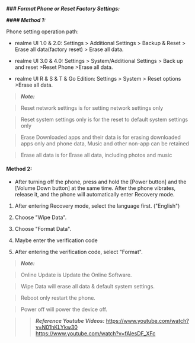 _**### Format Phone or Reset Factory Settings:**_

_**#### Method 1:**_

Phone setting operation path:

- realme UI 1.0 & 2.0: Settings > Additional Settings > Backup & Reset > Erase all data(factory reset) > Erase all data.

- realme UI 3.0 & 4.0: Settings > System/Additional Settings > Back up and reset >Reset Phone >Erase all data.

- realme UI R & S & T & Go Edition: Settings > System > Reset options >Erase all data.

> _**Note:**_

> Reset network settings is for setting network settings only

> Reset system settings only is for the reset to default system settings only

> Erase Downloaded apps and their data is for erasing downloaded apps only and phone data, Music and other non-app can be retained

> Erase all data is for Erase all data, including photos and music


#### Method 2:

- After turning off the phone, press and hold the [Power button] and the [Volume Down button] at the same time. After the phone vibrates, release it, and the phone will automatically enter Recovery mode.

1. After entering Recovery mode, select the language first. ("English")

2. Choose "Wipe Data".

3. Choose "Format Data".

4. Maybe enter the verification code

5. After entering the verification code, select "Format".

> _**Note:**_

> Online Update is Update the Online Software.

> Wipe Data will erase all data & default system settings.

> Reboot only restart the phone.

> Power off will power the device off.

>> _**Reference Youtube Videos:**_
>> https://www.youtube.com/watch?v=N01hKLYkw30  
>> https://www.youtube.com/watch?v=fAlesDF_XFc  
